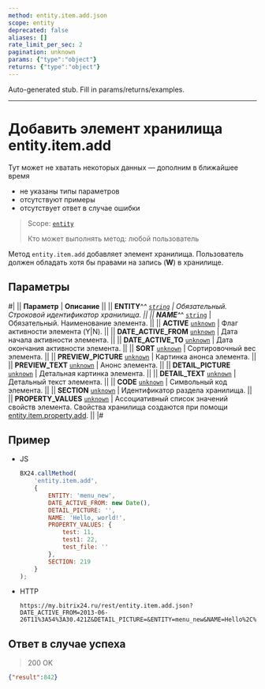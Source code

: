```yaml
---
method: entity.item.add.json
scope: entity
deprecated: false
aliases: []
rate_limit_per_sec: 2
pagination: unknown
params: {"type":"object"}
returns: {"type":"object"}
---
```


Auto-generated stub. Fill in params/returns/examples.

---

# Добавить элемент хранилища entity.item.add



Тут может не хватать некоторых данных — дополним в ближайшее время







- не указаны типы параметров
- отсутствуют примеры
- отсутствует ответ в случае ошибки





> Scope: [`entity`](../../scopes/permissions.md)
>
> Кто может выполнять метод: любой пользователь

Метод `entity.item.add` добавляет элемент хранилища. Пользователь должен обладать хотя бы правами на запись (**W**) в хранилище.

## Параметры

#|
|| **Параметр** | **Описание** ||
|| **ENTITY**^*^
[`string`](../../data-types.md) | Обязательный. Строковой идентификатор хранилища. ||
|| **NAME**^*^
[`string`](../../data-types.md) | Обязательный. Наименование элемента. ||
|| **ACTIVE**
[`unknown`](../../data-types.md) | Флаг активности элемента (Y\|N). ||
|| **DATE_ACTIVE_FROM**
[`unknown`](../../data-types.md) | Дата начала активности элемента. ||
|| **DATE_ACTIVE_TO**
[`unknown`](../../data-types.md) | Дата окончания активности элемента. ||
|| **SORT**
[`unknown`](../../data-types.md) | Сортировочный вес элемента. ||
|| **PREVIEW_PICTURE**
[`unknown`](../../data-types.md) | Картинка анонса элемента. ||
|| **PREVIEW_TEXT**
[`unknown`](../../data-types.md) | Анонс элемента. ||
|| **DETAIL_PICTURE**
[`unknown`](../../data-types.md) | Детальная картинка элемента. ||
|| **DETAIL_TEXT**
[`unknown`](../../data-types.md) | Детальный текст элемента. ||
|| **CODE**
[`unknown`](../../data-types.md) | Символьный код элемента. ||
|| **SECTION**
[`unknown`](../../data-types.md) | Идентификатор раздела хранилища. ||
|| **PROPERTY_VALUES**
[`unknown`](../../data-types.md) | Ассоциативный список значений свойств элемента. Свойства хранилища создаются при помощи [entity.item.property.add](./properties/entity-item-property-add.md). ||
|#



## Пример



- JS

    ```javascript
    BX24.callMethod(
        'entity.item.add',
        {
            ENTITY: 'menu_new',
            DATE_ACTIVE_FROM: new Date(),
            DETAIL_PICTURE: '',
            NAME: 'Hello, world!',
            PROPERTY_VALUES: {
                test: 11,
                test1: 22,
                test_file: ''
            },
            SECTION: 219
        }
    );
    ```

- HTTP

    ```http
    https://my.bitrix24.ru/rest/entity.item.add.json?DATE_ACTIVE_FROM=2013-06-26T11%3A54%3A30.421Z&DETAIL_PICTURE=&ENTITY=menu_new&NAME=Hello%2C%20world!&PROPERTY_VALUES%5Btest1%5D=22&PROPERTY_VALUES%5Btest%5D=11&PROPERTY_VALUES%5Btest_file%5D=&SECTION=219&auth=9affe382af74d9c5caa588e28096e872
    ```





## Ответ в случае успеха

> 200 OK
```json
{"result":842}
```

